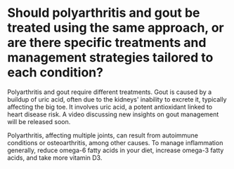 # Should polyarthritis and gout be treated using the same approach, or are there specific treatments and management strategies tailored to each condition?

Polyarthritis and gout require different treatments. Gout is caused by a buildup of uric acid, often due to the kidneys' inability to excrete it, typically affecting the big toe. It involves uric acid, a potent antioxidant linked to heart disease risk. A video discussing new insights on gout management will be released soon.

Polyarthritis, affecting multiple joints, can result from autoimmune conditions or osteoarthritis, among other causes. To manage inflammation generally, reduce omega-6 fatty acids in your diet, increase omega-3 fatty acids, and take more vitamin D3.